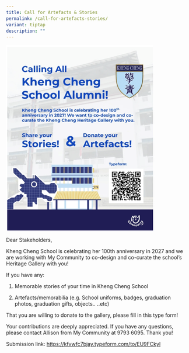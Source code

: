 ```yaml
---
title: Call for Artefacts & Stories
permalink: /call-for-artefacts-stories/
variant: tiptap
description: ""
---
```

<p></p>
<div class="isomer-image-wrapper">
<img style="width: 80%;" height="auto" width="100%" alt="" src="/images/General Images/CFA01.png">
</div>
<p>Dear Stakeholders,</p>
<p>Kheng Cheng School is celebrating her 100th anniversary in 2027 and we
are working with My Community to co-design and co-curate the school’s Heritage
Gallery with you!</p>
<p>If you have any:</p>
<ol data-tight="true" class="tight">
<li>
<p>Memorable stories of your time in Kheng Cheng School</p>
</li>
<li>
<p>Artefacts/memorabilia (e.g. School uniforms, badges, graduation photos,
graduation gifts, objects.. ..etc)</p>
</li>
</ol>
<p>That you are willing to donate to the gallery, please fill in this type
form!</p>
<p>Your contributions are deeply appreciated. If you have any questions,
please contact Allison from My Community at 9793 6095. Thank you!</p>
<p>Submission link: <a href="https://kfvwfc7bjay.typeform.com/to/EU9FCkyl" rel="noopener noreferrer nofollow" target="_blank">https://kfvwfc7bjay.typeform.com/to/EU9FCkyl</a>
</p>